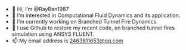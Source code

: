 - 👋 Hi, I’m @RayBan1987
- 👀 I’m interested in Computational Fluid Dynamics and its application. 
- 🌱 I’m currently working on Branched Tunnel Fire Dynamics. 
- 💞️ I use Github to restore my recent code, on branched tunnel fires simulation using ANSYS FLUENT.
- 📫 My email address is 2463811653@qq.com

<!---
RayBan1987/RayBan1987 is a ✨ special ✨ repository because its `README.md` (this file) appears on your GitHub profile.
You can click the Preview link to take a look at your changes.
--->
